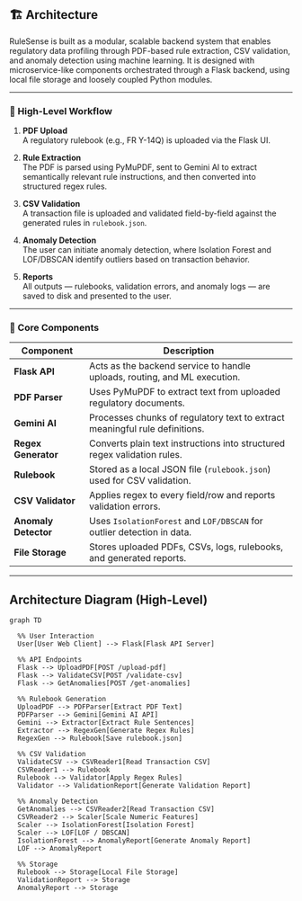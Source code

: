 ## 🏗️ Architecture

RuleSense is built as a modular, scalable backend system that enables regulatory data profiling through PDF-based rule extraction, CSV validation, and anomaly detection using machine learning. It is designed with microservice-like components orchestrated through a Flask backend, using local file storage and loosely coupled Python modules.

---

### 🎯 High-Level Workflow

1. **PDF Upload**  
   A regulatory rulebook (e.g., FR Y-14Q) is uploaded via the Flask UI.
   
2. **Rule Extraction**  
   The PDF is parsed using PyMuPDF, sent to Gemini AI to extract semantically relevant rule instructions, and then converted into structured regex rules.

3. **CSV Validation**  
   A transaction file is uploaded and validated field-by-field against the generated rules in `rulebook.json`.

4. **Anomaly Detection**  
   The user can initiate anomaly detection, where Isolation Forest and LOF/DBSCAN identify outliers based on transaction behavior.

5. **Reports**  
   All outputs — rulebooks, validation errors, and anomaly logs — are saved to disk and presented to the user.

---

### 🧱 Core Components

| Component            | Description                                                                 |
|----------------------|-----------------------------------------------------------------------------|
| **Flask API**         | Acts as the backend service to handle uploads, routing, and ML execution.  |
| **PDF Parser**        | Uses PyMuPDF to extract text from uploaded regulatory documents.           |
| **Gemini AI**         | Processes chunks of regulatory text to extract meaningful rule definitions. |
| **Regex Generator**   | Converts plain text instructions into structured regex validation rules.    |
| **Rulebook**          | Stored as a local JSON file (`rulebook.json`) used for CSV validation.      |
| **CSV Validator**     | Applies regex to every field/row and reports validation errors.             |
| **Anomaly Detector**  | Uses `IsolationForest` and `LOF/DBSCAN` for outlier detection in data.      |
| **File Storage**      | Stores uploaded PDFs, CSVs, logs, rulebooks, and generated reports.         |

---

## Architecture Diagram (High-Level)

```mermaid
graph TD

  %% User Interaction
  User[User Web Client] --> Flask[Flask API Server]

  %% API Endpoints
  Flask --> UploadPDF[POST /upload-pdf]
  Flask --> ValidateCSV[POST /validate-csv]
  Flask --> GetAnomalies[POST /get-anomalies]

  %% Rulebook Generation
  UploadPDF --> PDFParser[Extract PDF Text]
  PDFParser --> Gemini[Gemini AI API]
  Gemini --> Extractor[Extract Rule Sentences]
  Extractor --> RegexGen[Generate Regex Rules]
  RegexGen --> Rulebook[Save rulebook.json]

  %% CSV Validation
  ValidateCSV --> CSVReader1[Read Transaction CSV]
  CSVReader1 --> Rulebook
  Rulebook --> Validator[Apply Regex Rules]
  Validator --> ValidationReport[Generate Validation Report]

  %% Anomaly Detection
  GetAnomalies --> CSVReader2[Read Transaction CSV]
  CSVReader2 --> Scaler[Scale Numeric Features]
  Scaler --> IsolationForest[Isolation Forest]
  Scaler --> LOF[LOF / DBSCAN]
  IsolationForest --> AnomalyReport[Generate Anomaly Report]
  LOF --> AnomalyReport

  %% Storage
  Rulebook --> Storage[Local File Storage]
  ValidationReport --> Storage
  AnomalyReport --> Storage
```
